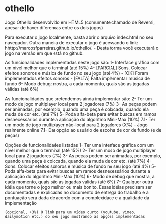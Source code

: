 # othello
Jogo Othello desenvolvido em HTML5 (comumente chamado de Reversi, apesar de haver diferenças entre os dois jogos)

Para executar o jogo localmente, basta abrir o arquivo index.html no seu navegador.
Outra maneira de executar o jogo é acessando o link: hhttp://marcosfparreiras.github.io/othello/. 
	- Desta forma você executará o jogo na versão em que está no github.


As funcionalidades implementadas neste jogo são:
	1- Interface gráfica com um nível melhor que o terminal (até 15%)
	4- [PARCIAL] Sons. Colocar efeitos sonoros e música de fundo no seu jogo (até 4%)
		- [OK]  	Foram implementados efeitos sonoros
		- [FALTA]	Falta implementar música de fundo
	6- Modo debug: mostra, a cada momento, quais são as jogadas válidas (até 6%)


As funcionalidades que pretendemos ainda implementar são:
	2- Ter um modo de jogo multiplayer local para 2 jogadores (7%)
	3- As peças podem ser animadas, por exemplo, quando uma peça é colocada, quando ela muda de cor etc. (até 7%)
	5- Poda alfa-beta para evitar buscas em ramos desnecessários durante a aplicação do algoritmo Mini-Max (10%)
	7.1- Ter um modo de jogo multiplayer não-local para 2 jogadores (X%) - Jogo realmente online
	7.1- Dar opção ao usuário de escolha de cor de fundo (e de peças)



Opções de funcionalidades listadas
	1- Ter uma interface gráfica com um nível melhor que o terminal (até 15%)
	2- Ter um modo de jogo multiplayer local para 2 jogadores (7%)
	3- As peças podem ser animadas, por exemplo, quando uma peça é colocada, quando ela muda de cor etc. (até 7%)
	4- Sons. Colocar efeitos sonoros e música de fundo no seu jogo (até 4%)
	5- Poda alfa-beta para evitar buscas em ramos desnecessários durante a aplicação do algoritmo Mini-Max (10%)
	6- Modo de debug que mostra, a cada momento, quais são as jogadas válidas (até 6%)
	7- Qualquer outra idéia que torne o jogo melhor ou mais bonito. Essas idéias precisam ser documentadas e explicadas no documento de entrega do trabalho e a pontuação será dada de acordo com a complexidade e a qualidade da implementação


	(opcional, +3%) O link para um vídeo curto (youtube, vimeo, dailymotion etc.) do seu jogo mostrando as opções implementadas

